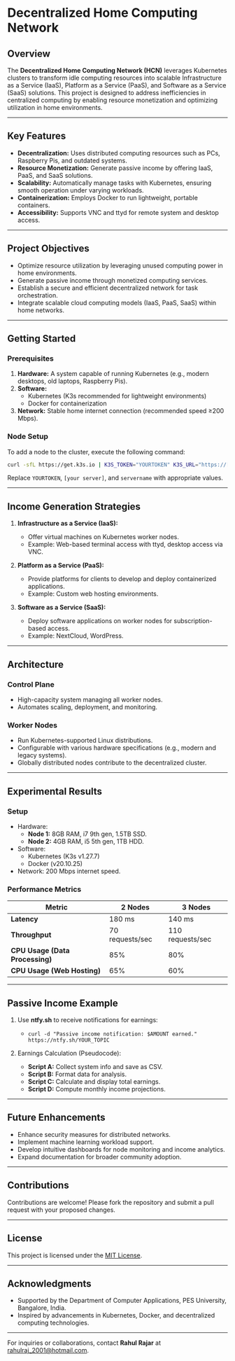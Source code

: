 # Decentralized Home Computing Network

## Overview
The **Decentralized Home Computing Network (HCN)** leverages Kubernetes clusters to transform idle computing resources into scalable Infrastructure as a Service (IaaS), Platform as a Service (PaaS), and Software as a Service (SaaS) solutions. This project is designed to address inefficiencies in centralized computing by enabling resource monetization and optimizing utilization in home environments.

---

## Key Features

- **Decentralization:** Uses distributed computing resources such as PCs, Raspberry Pis, and outdated systems.
- **Resource Monetization:** Generate passive income by offering IaaS, PaaS, and SaaS solutions.
- **Scalability:** Automatically manage tasks with Kubernetes, ensuring smooth operation under varying workloads.
- **Containerization:** Employs Docker to run lightweight, portable containers.
- **Accessibility:** Supports VNC and ttyd for remote system and desktop access.

---

## Project Objectives

- Optimize resource utilization by leveraging unused computing power in home environments.
- Generate passive income through monetized computing services.
- Establish a secure and efficient decentralized network for task orchestration.
- Integrate scalable cloud computing models (IaaS, PaaS, SaaS) within home networks.

---

## Getting Started

### Prerequisites

1. **Hardware:** A system capable of running Kubernetes (e.g., modern desktops, old laptops, Raspberry Pis).
2. **Software:**
   - Kubernetes (K3s recommended for lightweight environments)
   - Docker for containerization
3. **Network:** Stable home internet connection (recommended speed ≥200 Mbps).

### Node Setup
To add a node to the cluster, execute the following command:
```bash
curl -sfL https://get.k3s.io | K3S_TOKEN="YOURTOKEN" K3S_URL="https://[your server]:6443" K3S_NODE_NAME="servername" sh -
```
Replace `YOURTOKEN`, `[your server]`, and `servername` with appropriate values.

---

## Income Generation Strategies

1. **Infrastructure as a Service (IaaS):**
   - Offer virtual machines on Kubernetes worker nodes.
   - Example: Web-based terminal access with ttyd, desktop access via VNC.

2. **Platform as a Service (PaaS):**
   - Provide platforms for clients to develop and deploy containerized applications.
   - Example: Custom web hosting environments.

3. **Software as a Service (SaaS):**
   - Deploy software applications on worker nodes for subscription-based access.
   - Example: NextCloud, WordPress.

---

## Architecture

### Control Plane
- High-capacity system managing all worker nodes.
- Automates scaling, deployment, and monitoring.

### Worker Nodes
- Run Kubernetes-supported Linux distributions.
- Configurable with various hardware specifications (e.g., modern and legacy systems).
- Globally distributed nodes contribute to the decentralized cluster.

---

## Experimental Results

### Setup
- Hardware:
  - **Node 1:** 8GB RAM, i7 9th gen, 1.5TB SSD.
  - **Node 2:** 4GB RAM, i5 5th gen, 1TB HDD.
- Software:
  - Kubernetes (K3s v1.27.7)
  - Docker (v20.10.25)
- Network: 200 Mbps internet speed.

### Performance Metrics

| Metric                     | 2 Nodes         | 3 Nodes         |
|----------------------------|-----------------|-----------------|
| **Latency**                | 180 ms         | 140 ms         |
| **Throughput**             | 70 requests/sec | 110 requests/sec |
| **CPU Usage (Data Processing)** | 85%            | 80%             |
| **CPU Usage (Web Hosting)**    | 65%            | 60%             |

---

## Passive Income Example

1. Use **ntfy.sh** to receive notifications for earnings:
   - `curl -d "Passive income notification: $AMOUNT earned." https://ntfy.sh/YOUR_TOPIC`

2. Earnings Calculation (Pseudocode):
   - **Script A:** Collect system info and save as CSV.
   - **Script B:** Format data for analysis.
   - **Script C:** Calculate and display total earnings.
   - **Script D:** Compute monthly income projections.

---

## Future Enhancements

- Enhance security measures for distributed networks.
- Implement machine learning workload support.
- Develop intuitive dashboards for node monitoring and income analytics.
- Expand documentation for broader community adoption.

---

## Contributions
Contributions are welcome! Please fork the repository and submit a pull request with your proposed changes.

---

## License
This project is licensed under the [MIT License](LICENSE).

---

## Acknowledgments

- Supported by the Department of Computer Applications, PES University, Bangalore, India.
- Inspired by advancements in Kubernetes, Docker, and decentralized computing technologies.

---

For inquiries or collaborations, contact **Rahul Rajar** at [rahulraj_2001@hotmail.com](mailto:rahulraj_2001@hotmail.com).
